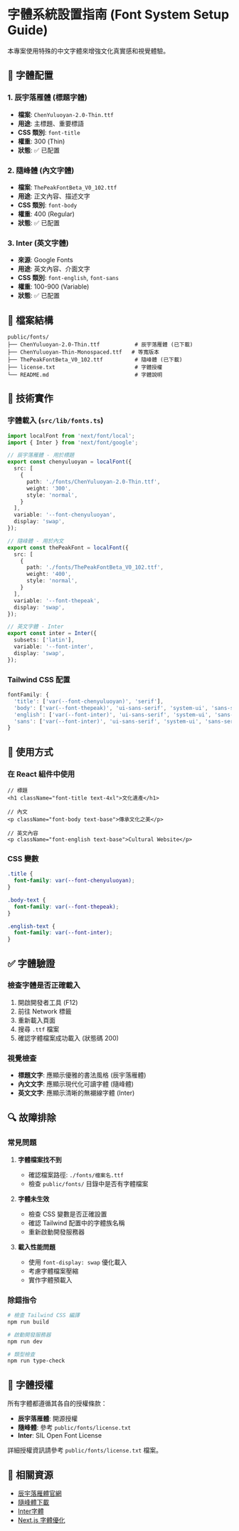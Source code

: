 # 字體系統設置指南 (Font System Setup Guide)

本專案使用特殊的中文字體來增強文化真實感和視覺體驗。

## 🎨 字體配置

### 1. 辰宇落雁體 (標題字體)
- **檔案**: `ChenYuluoyan-2.0-Thin.ttf`
- **用途**: 主標題、重要標語
- **CSS 類別**: `font-title`
- **權重**: 300 (Thin)
- **狀態**: ✅ 已配置

### 2. 隨峰體 (內文字體)
- **檔案**: `ThePeakFontBeta_V0_102.ttf`
- **用途**: 正文內容、描述文字
- **CSS 類別**: `font-body`
- **權重**: 400 (Regular)
- **狀態**: ✅ 已配置

### 3. Inter (英文字體)
- **來源**: Google Fonts
- **用途**: 英文內容、介面文字
- **CSS 類別**: `font-english`, `font-sans`
- **權重**: 100-900 (Variable)
- **狀態**: ✅ 已配置

## 📁 檔案結構

```
public/fonts/
├── ChenYuluoyan-2.0-Thin.ttf           # 辰宇落雁體 (已下載)
├── ChenYuluoyan-Thin-Monospaced.ttf   # 等寬版本
├── ThePeakFontBeta_V0_102.ttf          # 隨峰體 (已下載)
├── license.txt                         # 字體授權
└── README.md                           # 字體說明
```

## 🔧 技術實作

### 字體載入 (`src/lib/fonts.ts`)
```typescript
import localFont from 'next/font/local';
import { Inter } from 'next/font/google';

// 辰宇落雁體 - 用於標題
export const chenyuluoyan = localFont({
  src: [
    {
      path: './fonts/ChenYuluoyan-2.0-Thin.ttf',
      weight: '300',
      style: 'normal',
    }
  ],
  variable: '--font-chenyuluoyan',
  display: 'swap',
});

// 隨峰體 - 用於內文
export const thePeakFont = localFont({
  src: [
    {
      path: './fonts/ThePeakFontBeta_V0_102.ttf',
      weight: '400',
      style: 'normal',
    }
  ],
  variable: '--font-thepeak',
  display: 'swap',
});

// 英文字體 - Inter
export const inter = Inter({
  subsets: ['latin'],
  variable: '--font-inter',
  display: 'swap',
});
```

### Tailwind CSS 配置
```typescript
fontFamily: {
  'title': ['var(--font-chenyuluoyan)', 'serif'],
  'body': ['var(--font-thepeak)', 'ui-sans-serif', 'system-ui', 'sans-serif'],
  'english': ['var(--font-inter)', 'ui-sans-serif', 'system-ui', 'sans-serif'],
  'sans': ['var(--font-inter)', 'ui-sans-serif', 'system-ui', 'sans-serif'],
}
```

## 🎯 使用方式

### 在 React 組件中使用
```tsx
// 標題
<h1 className="font-title text-4xl">文化遺產</h1>

// 內文
<p className="font-body text-base">傳承文化之美</p>

// 英文內容
<p className="font-english text-base">Cultural Website</p>
```

### CSS 變數
```css
.title {
  font-family: var(--font-chenyuluoyan);
}

.body-text {
  font-family: var(--font-thepeak);
}

.english-text {
  font-family: var(--font-inter);
}
```

## ✅ 字體驗證

### 檢查字體是否正確載入
1. 開啟開發者工具 (F12)
2. 前往 Network 標籤
3. 重新載入頁面
4. 搜尋 `.ttf` 檔案
5. 確認字體檔案成功載入 (狀態碼 200)

### 視覺檢查
- **標題文字**: 應顯示優雅的書法風格 (辰宇落雁體)
- **內文文字**: 應顯示現代化可讀字體 (隨峰體)
- **英文文字**: 應顯示清晰的無襯線字體 (Inter)

## 🔍 故障排除

### 常見問題

1. **字體檔案找不到**
   - 確認檔案路徑: `./fonts/檔案名.ttf`
   - 檢查 `public/fonts/` 目錄中是否有字體檔案

2. **字體未生效**
   - 檢查 CSS 變數是否正確設置
   - 確認 Tailwind 配置中的字體族名稱
   - 重新啟動開發服務器

3. **載入性能問題**
   - 使用 `font-display: swap` 優化載入
   - 考慮字體檔案壓縮
   - 實作字體預載入

### 除錯指令
```bash
# 檢查 Tailwind CSS 編譯
npm run build

# 啟動開發服務器
npm run dev

# 類型檢查
npm run type-check
```

## 📄 字體授權

所有字體都遵循其各自的授權條款：
- **辰宇落雁體**: 開源授權
- **隨峰體**: 參考 `public/fonts/license.txt`
- **Inter**: SIL Open Font License

詳細授權資訊請參考 `public/fonts/license.txt` 檔案。

## 🔗 相關資源

- [辰宇落雁體官網](https://github.com/ChenyuluoyanFont/ChenyuluoyanFont)
- [隨峰體下載](https://cjkfonts.io/blog/ThePeakFont)
- [Inter字體](https://fonts.google.com/specimen/Inter)
- [Next.js 字體優化](https://nextjs.org/docs/pages/building-your-application/optimizing/fonts)
